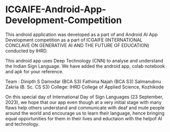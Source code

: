 # ICGAIFE-Android-App-Development-Competition

This android application was developed as a part of and Android AI App Development competition as a part of ICGAIFE (INTERNATIONAL CONCLAVE ON GENERATIVE AI AND THE FUTURE OF EDUCATION) conducted by IHRD.

This android app uses Deep Technology (CNN) to analyse and understand the Indian Sign Language. We have added the android app, colab notebook and apk for your reference.


Team : Dinipth S Damodar (BCA S3)
       Fathima Najah (BCA S3)
       Salmanubnu Zakria (B. Sc. CS S3)
College: IHRD College of Applied Science, Kozhikode

On this special day of International Day of Sign Languages (23 September, 2023), we hope that our app even though at a very initial stage with many flaws help others understand and communicate 
with deaf and mute people around the world and encourage us to learn their language, hence bringing equal opportunities for them in their lives and eductaion with the helpof AI and technology.
       

